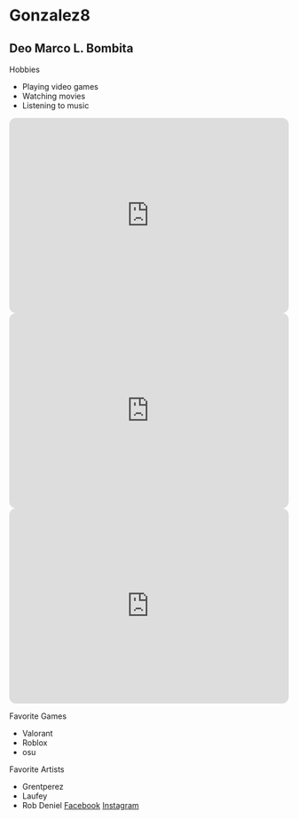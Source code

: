 # Gonzalez8
## Deo Marco L. Bombita
Hobbies
- Playing video games
- Watching movies
- Listening to music
<iframe style="border-radius:12px" src="https://open.spotify.com/embed/album/7HfLh4wPYNG2T4IrJhfciW?utm_source=generator" width="100%" height="352" frameBorder="0" allowfullscreen="" allow="autoplay; clipboard-write; encrypted-media; fullscreen; picture-in-picture" loading="lazy"></iframe>
<iframe style="border-radius:12px" src="https://open.spotify.com/embed/album/4SZko61aMnmgvNhfhgTuD3?utm_source=generator" width="100%" height="352" frameBorder="0" allowfullscreen="" allow="autoplay; clipboard-write; encrypted-media; fullscreen; picture-in-picture" loading="lazy"></iframe>
<iframe style="border-radius:12px" src="https://open.spotify.com/embed/album/0LAPQm2tSDLFDDpCfpw5DO?utm_source=generator" width="100%" height="352" frameBorder="0" allowfullscreen="" allow="autoplay; clipboard-write; encrypted-media; fullscreen; picture-in-picture" loading="lazy"></iframe>

Favorite Games
- Valorant
- Roblox
- osu

Favorite Artists
- Grentperez
- Laufey
- Rob Deniel
[Facebook](https://www.example.com)
[Instagram](https://www.instagram.com/deobombits)
